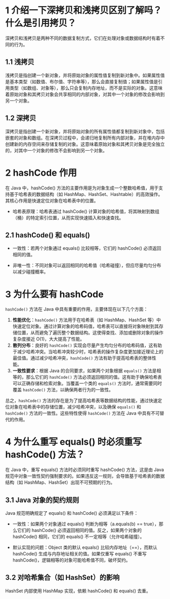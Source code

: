 # 1 介绍一下深拷贝和浅拷贝区别了解吗？什么是引用拷贝？

深拷贝和浅拷贝是两种不同的数据复制方式，它们在处理对象或数据结构时有着不同的行为。

## 1.1 浅拷贝

浅拷贝是指创建一个新对象，并将原始对象的属性值复制到新对象中。如果属性值是基本类型（如数值、布尔值、字符串等），那么会直接复制值；如果属性值是引用类型（如数组、对象等），那么只会复制内存地址，而不是实际的对象。这意味着原始对象和其拷贝对象会共享相同的内部对象，对其中一个对象的修改会影响到另一个对象。

## 1.2 深拷贝

深拷贝是指创建一个新对象，并将原始对象的所有属性值都复制到新对象中，包括嵌套的对象和数组。在深拷贝过程中，会递归地复制所有内部对象，并在堆内存中创建新的内存空间来存储复制的对象。这意味着原始对象和其拷贝对象是完全独立的，对其中一个对象的修改不会影响到另一个对象。

# 2 hashCode 作用

在 Java 中，hashCode() 方法的主要作用是为对象生成一个整数哈希值，用于支持基于哈希表的数据结构（如 HashMap、HashSet、Hashtable）的高效操作。其核心作用是快速定位对象在哈希表中的位置。

- 哈希表原理：哈希表通过 hashCode() 计算对象的哈希值，将其映射到数组（桶）的特定索引位置，从而实现快速插入和快速查找。

## 2.1 hashCode() 和 equals()

- 一致性：若两个对象通过 equals() 比较相等，它们的 hashCode() 必须返回相同的值。

- 非唯一性：不同对象可以返回相同的哈希值（哈希碰撞），但应尽量均匀分布以减少碰撞概率。

# 3 为什么要有 hashCode

`hashCode()` 方法在 Java 中具有重要的作用，主要体现在以下几个方面：

1. **性能优化**：`hashCode()` 方法用于在哈希表（如 HashMap、HashSet 等）中快速定位对象。通过计算对象的哈希码值，哈希表可以直接将对象映射到其存储位置，从而避免了遍历整个数据结构。这使得查找、添加或删除对象的操作复杂度接近 O(1)，大大提高了性能。
2. **散列分布**：良好的 `hashCode()` 实现会尽量产生均匀分布的哈希码值，这有助于减少哈希冲突。当哈希冲突较少时，哈希表的操作复杂度更加接近理论上的最佳值。通过减少哈希冲突，`hashCode()` 方法有助于提高哈希表的整体性能。
3. **一致性要求**：根据 Java 的合同要求，如果两个对象根据 `equals()` 方法是相等的，那么它们的 `hashCode()` 方法必须返回相同的值。这有助于确保哈希表可以正确存储和检索对象。当覆盖一个类的 `equals()` 方法时，通常需要同时覆盖 `hashCode()` 方法，以确保两者行为的一致性。

总之，`hashCode()` 方法的存在是为了提高哈希表等数据结构的性能，通过快速定位对象在哈希表中的存储位置，减少哈希冲突，以及确保 `equals()` 和 `hashCode()` 方法的一致性。这些特性使得 `hashCode()` 方法在 Java 中具有不可替代的作用。

# 4 为什么重写 equals() 时必须重写 hashCode() 方法？

在 Java 中，重写 equals() 方法时必须同时重写 hashCode() 方法，这是由 Java 规范中对象一致性契约强制要求的。如果违反这一规则，会导致基于哈希表的数据结构（如 HashMap、HashSet）出现不可预期的行为。

## 3.1 Java 对象的契约规则
Java 规范明确规定了 equals() 和 hashCode() 必须满足以下条件：

- 一致性：如果两个对象通过 equals() 判断为相等（a.equals(b) == true），那么它们的 hashCode() 必须返回相同的值。反之，如果两个对象的 hashCode() 相同，它们的 equals() 不一定相等（允许哈希碰撞）。

- 默认实现的问题：Object 类的默认 equals() 比较内存地址（==），而默认 hashCode() 生成与内存地址相关的值。如果仅重写 equals() 不重写 hashCode()，逻辑相等的对象可能哈希值不同，破坏契约。

## 3.2 对哈希集合（如 HashSet）的影响

HashSet 内部使用 HashMap 实现，依赖 hashCode() 和 equals() 去重。
